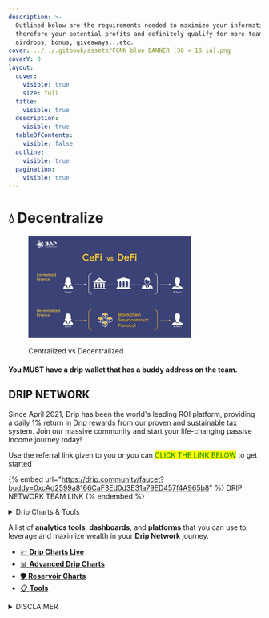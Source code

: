 ```yaml
---
description: >-
  Outlined below are the requirements needed to maximize your information and
  therefore your potential profits and definitely qualify for more team
  airdrops, bonus, giveaways...etc.
cover: ../../.gitbook/assets/FCNN blue BANNER (36 × 18 in).png
coverY: 0
layout:
  cover:
    visible: true
    size: full
  title:
    visible: true
  description:
    visible: true
  tableOfContents:
    visible: false
  outline:
    visible: true
  pagination:
    visible: true
---
```


# 💧 Decentralize

<div align="left">

<figure><img src="../../.gitbook/assets/what-is-defi.jpg" alt="" width="325"><figcaption><p>Centralized vs Decentralized</p></figcaption></figure>

</div>

#### You MUST have a drip wallet that has a buddy address on the team.&#x20;

## DRIP NETWORK

&#x20;Since April 2021, Drip has been the world's leading ROI platform, providing a daily 1% return in Drip rewards from our proven and sustainable tax system. Join our massive community and start your life-changing passive income journey today!

Use the referral link given to you or you can <mark style="color:green;">CLICK THE LINK BELOW</mark> to get started

{% embed url="https://drip.community/faucet?buddy=0xcAd2599a8166CaF3Ed0d3E31a79ED457f4A965b8" %}
DRIP NETWORK TEAM LINK
{% endembed %}

<details>

<summary>Drip Charts &#x26; Tools</summary>

[https://dripcommunity.wiki/](https://dripcommunity.wiki/)

</details>

A list of **analytics tools**, **dashboards**, and **platforms** that you can use to leverage and maximize wealth in your **Drip Network** journey.

* [📈 **Drip Charts Live**](https://dripcommunity.wiki/tools/live-charts/)
* [📊 **Advanced Drip Charts**](https://dripcommunity.wiki/tools/advanced-charts/)
* [🛡️ **Reservoir Charts**](https://dripcommunity.wiki/tools/reservoir-charts/)
* [📋 **Tools**](https://dripcommunity.wiki/tools/tools/)

<details>

<summary>DISCLAIMER</summary>

Please note that we are not financial advisors, and the information provided below is intended solely for entertainment purposes in the context of decentralized gaming, blockchain markets, and related services. Any actions or decisions taken based on this information are entirely your responsibility. It is essential to consult a qualified professional for financial advice. While the links provided direct you to original websites, please be aware that clicking on any external links is done at your own risk.

Now, let's dive into the fun!

</details>

